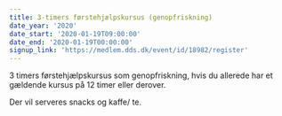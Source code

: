 ```yaml
---
title: 3-timers førstehjælpskursus (genopfriskning)
date_year: '2020'
date_start: '2020-01-19T09:00:00'
date_end: '2020-01-19T00:00:00'
signup_link: 'https://medlem.dds.dk/event/id/18982/register'
---
```

3 timers førstehjælpskursus som genopfriskning, hvis du allerede har et gældende kursus på 12 timer eller derover. 



Der vil serveres snacks og kaffe/ te.
